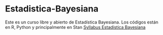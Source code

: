# Estadistica-Bayesiana
Este es un curso libre y abierto de Estadística Bayesiana.
Los códigos están en R, Python y principalmente en Stan
[Syllabus Estadística Bayesiana](./Syllabus_Bayesian_Course.ipynb)
